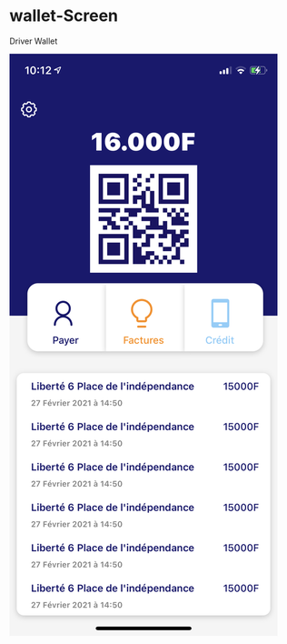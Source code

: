 # wallet-Screen
Driver Wallet

![Image](https://github.com/Ndiayesire/wallet-Screen/blob/main/resultat.png)
